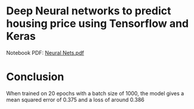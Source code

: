 # Deep Neural networks to predict housing price using Tensorflow and Keras

Notebook PDF: [Neural Nets.pdf](https://github.com/vineetver/Neural-nets/files/5130956/Neural.Nets.pdf)

# Conclusion

When trained on 20 epochs with a batch size of 1000, the model gives a mean squared error of 0.375 and a loss of around 0.386

